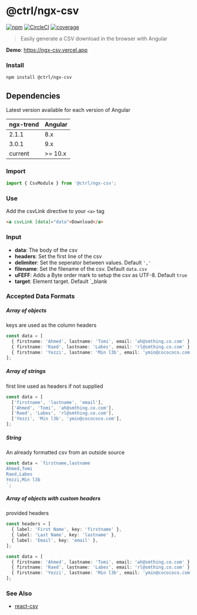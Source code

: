 # @ctrl/ngx-csv

[![npm](https://badgen.net/npm/v/@ctrl/ngx-csv)](https://www.npmjs.com/package/@ctrl/ngx-csv)
[![CircleCI](https://badgen.net/circleci/github/scttcper/ngx-csv)](https://circleci.com/gh/scttcper/ngx-csv)
[![coverage](https://badgen.net/codecov/c/github/scttcper/ngx-csv)](https://codecov.io/gh/scttcper/ngx-csv)

> Easily generate a CSV download in the browser with Angular

**Demo**: https://ngx-csv.vercel.app

### Install

```sh
npm install @ctrl/ngx-csv
```

## Dependencies

Latest version available for each version of Angular

| ngx-trend | Angular |
| --------- | ------- |
| 2.1.1     | 8.x     |
| 3.0.1     | 9.x     |
| current   | >= 10.x |

### Import

```ts
import { CsvModule } from '@ctrl/ngx-csv';
```

### Use

Add the csvLink directive to your `<a>` tag

```html
<a csvLink [data]="data">Download</a>
```

### Input

- **data**: The body of the csv
- **headers**: Set the first line of the csv
- **delimiter**: Set the seperator between values. Default `','`
- **filename**: Set the filename of the csv. Default `data.csv`
- **uFEFF**: Adds a Byte order mark to setup the csv as UTF-8. Default `true`
- **target**: Element target. Default `\_blank

### Accepted Data Formats

##### Array of objects

keys are used as the column headers

```ts
const data = [
  { firstname: 'Ahmed', lastname: 'Tomi', email: 'ah@smthing.co.com' },
  { firstname: 'Raed', lastname: 'Labes', email: 'rl@smthing.co.com' },
  { firstname: 'Yezzi', lastname: 'Min l3b', email: 'ymin@cocococo.com' },
];
```

##### Array of strings

first line used as headers if not supplied

```ts
const data = [
  ['firstname', 'lastname', 'email'],
  ['Ahmed', 'Tomi', 'ah@smthing.co.com'],
  ['Raed', 'Labes', 'rl@smthing.co.com'],
  ['Yezzi', 'Min l3b', 'ymin@cocococo.com'],
];
```

##### String

An already formatted csv from an outside source

```ts
const data = `firstname,lastname
Ahmed,Tomi
Raed,Labes
Yezzi,Min l3b
`;
```

##### Array of objects with custom headers

provided headers

```ts
const headers = [
  { label: 'First Name', key: 'firstname' },
  { label: 'Last Name', key: 'lastname' },
  { label: 'Email', key: 'email' },
];

const data = [
  { firstname: 'Ahmed', lastname: 'Tomi', email: 'ah@smthing.co.com' },
  { firstname: 'Raed', lastname: 'Labes', email: 'rl@smthing.co.com' },
  { firstname: 'Yezzi', lastname: 'Min l3b', email: 'ymin@cocococo.com' },
];
```

### See Also

- [react-csv](https://github.com/abdennour/react-csv)

